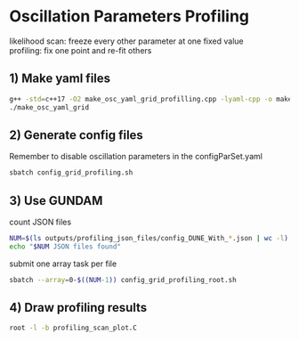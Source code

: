 # Oscillation Parameters Profiling
likelihood scan: freeze every other parameter at one fixed value  
profiling: fix one point and re-fit others

## 1) Make yaml files
```bash
g++ -std=c++17 -O2 make_osc_yaml_grid_profilling.cpp -lyaml-cpp -o make_osc_yaml_grid
./make_osc_yaml_grid  
```
## 2) Generate config files
Remember to disable oscillation parameters in the configParSet.yaml
```bash
sbatch config_grid_profiling.sh
```
## 3) Use GUNDAM
count JSON files
```bash
NUM=$(ls outputs/profiling_json_files/config_DUNE_With_*.json | wc -l)
echo "$NUM JSON files found"
```
submit one array task per file
```bash
sbatch --array=0-$((NUM-1)) config_grid_profiling_root.sh
```
## 4) Draw profiling results
```bash
root -l -b profiling_scan_plot.C
```
